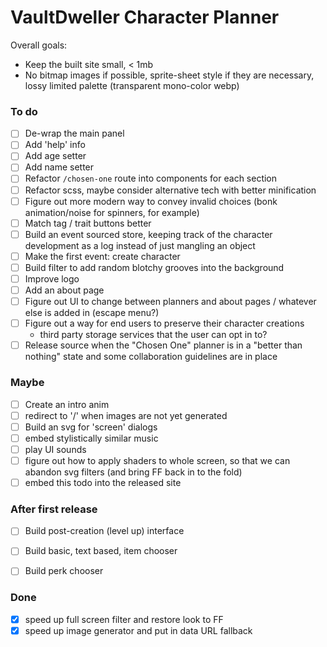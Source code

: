 # VaultDweller Character Planner

Overall goals:

- Keep the built site small, < 1mb
- No bitmap images if possible, sprite-sheet style if they are necessary, lossy limited palette (transparent mono-color webp)

### To do

- [ ] De-wrap the main panel
- [ ] Add 'help' info
- [ ] Add age setter
- [ ] Add name setter
- [ ] Refactor `/chosen-one` route into components for each section
- [ ] Refactor scss, maybe consider alternative tech with better minification
- [ ] Figure out more modern way to convey invalid choices (bonk animation/noise for spinners, for example)
- [ ] Match tag / trait buttons better
- [ ] Build an event sourced store, keeping track of the character development as a log instead of just mangling an object
- [ ] Make the first event: create character
- [ ] Build filter to add random blotchy grooves into the background
- [ ] Improve logo
- [ ] Add an about page
- [ ] Figure out UI to change between planners and about pages / whatever else is added in (escape menu?)
- [ ] Figure out a way for end users to preserve their character creations
  - third party storage services that the user can opt in to?
- [ ] Release source when the "Chosen One" planner is in a "better than nothing" state and some collaboration guidelines are in place

### Maybe

- [ ] Create an intro anim
- [ ] redirect to '/' when images are not yet generated
- [ ] Build an svg for 'screen' dialogs
- [ ] embed stylistically similar music
- [ ] play UI sounds
- [ ] figure out how to apply shaders to whole screen, so that we can abandon svg filters (and bring FF back in to the fold)
- [ ] embed this todo into the released site

### After first release

- [ ] Build post-creation (level up) interface
- [ ] Build basic, text based, item chooser
- [ ] Build perk chooser


### Done

- [x] speed up full screen filter and restore look to FF
- [x] speed up image generator and put in data URL fallback
